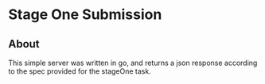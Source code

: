 # Stage One Submission

## About
This simple server was written in go, and returns a json response according to the spec provided for the stageOne task.
